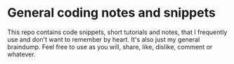 # General coding notes and snippets

This repo contains code snippets, short tutorials and notes, that I frequently use and don't want to remember by heart.
It's also just my general braindump.
Feel free to use as you will, share, like, dislike, comment or whatever.